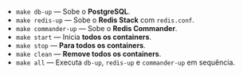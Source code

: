 - `make db-up`           — Sobe o **PostgreSQL**.
- `make redis-up`        — Sobe o **Redis Stack** com `redis.conf`.
- `make commander-up`    — Sobe o **Redis Commander**.
- `make start`           — Inicia **todos os containers**.
- `make stop`            — **Para todos os containers**.
- `make clean`           — **Remove todos os containers**.
- `make all`             — Executa `db-up`, `redis-up` e `commander-up` em sequência.

